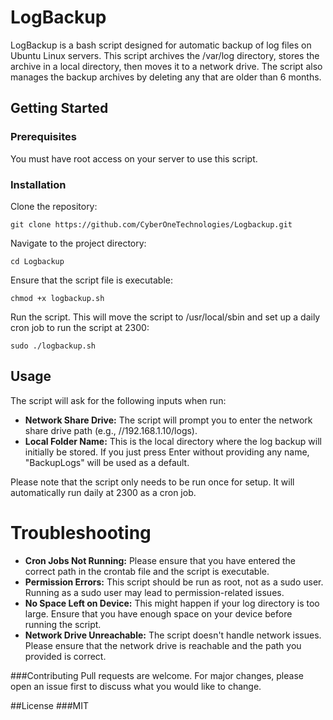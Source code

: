 # LogBackup
LogBackup is a bash script designed for automatic backup of log files on Ubuntu Linux servers. This script archives the /var/log directory, stores the archive in a local directory, then moves it to a network drive. The script also manages the backup archives by deleting any that are older than 6 months.

## Getting Started
### Prerequisites
You must have root access on your server to use this script.

### Installation
Clone the repository:

```
git clone https://github.com/CyberOneTechnologies/Logbackup.git
```

Navigate to the project directory:

```
cd Logbackup
```

Ensure that the script file is executable:

```
chmod +x logbackup.sh
```

Run the script. This will move the script to /usr/local/sbin and set up a daily cron job to run the script at 2300:

```
sudo ./logbackup.sh
```


## Usage
The script will ask for the following inputs when run:

- **Network Share Drive:** The script will prompt you to enter the network share drive path (e.g., //192.168.1.10/logs).
- **Local Folder Name:** This is the local directory where the log backup will initially be stored. If you just press Enter without providing any name, "BackupLogs" will be used as a default.

Please note that the script only needs to be run once for setup. It will automatically run daily at 2300 as a cron job.

# Troubleshooting
- **Cron Jobs Not Running:** Please ensure that you have entered the correct path in the crontab file and the script is executable.
- **Permission Errors:** This script should be run as root, not as a sudo user. Running as a sudo user may lead to permission-related issues.
- **No Space Left on Device:** This might happen if your log directory is too large. Ensure that you have enough space on your device before running the script.
- **Network Drive Unreachable:** The script doesn't handle network issues. Please ensure that the network drive is reachable and the path you provided is correct.

###Contributing
Pull requests are welcome. For major changes, please open an issue first to discuss what you would like to change.

##License
###MIT
